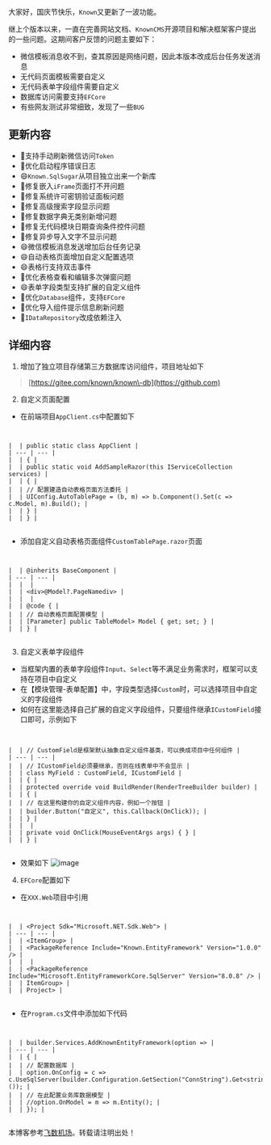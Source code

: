 
大家好，国庆节快乐，`Known`又更新了一波功能。


继上个版本以来，一直在完善网站文档、`KnownCMS`开源项目和解决框架客户提出的一些问题。这期间客户反馈的问题主要如下：


* 微信模板消息收不到，查其原因是网络问题，因此本版本改成后台任务发送消息
* 无代码页面模板需要自定义
* 无代码表单字段组件需要自定义
* 数据库访问需要支持`EFCore`
* 有些网友测试非常细致，发现了一些`BUG`


## 更新内容


* 🔨支持手动刷新微信访问`Token`
* 🔨优化启动程序错误日志
* 😄`Known.SqlSugar`从项目独立出来一个新库
* 🐛修复嵌入`iFrame`页面打不开问题
* 🐛修复系统许可密钥验证面板问题
* 🐛修复高级搜索字段显示问题
* 🐛修复数据字典无类别新增问题
* 🐛修复无代码模块日期查询条件控件问题
* 🐛修复异步导入文字不显示问题
* 😄微信模板消息发送增加后台任务记录
* 😄自动表格页面增加自定义配置选项
* 😄表格行支持双击事件
* 🔨优化表格查看和编辑多次弹窗问题
* 😄表单字段类型支持扩展的自定义组件
* 🔨优化`Database`组件，支持`EFCore`
* 🔨优化导入组件提示信息刷新问题
* 🔨`IDataRepository`改成依赖注入


## 详细内容


1. 增加了独立项目存储第三方数据库访问组件，项目地址如下



> [https://gitee.com/known/known\-db](https://github.com)


2. 自定义页面配置


* 在前端项目`AppClient.cs`中配置如下



```


|  | public static class AppClient |
| --- | --- |
|  | { |
|  | public static void AddSampleRazor(this IServiceCollection services) |
|  | { |
|  | // 配置建造自动表格页面方法委托 |
|  | UIConfig.AutoTablePage = (b, m) => b.Component().Set(c => c.Model, m).Build(); |
|  | } |
|  | } |


```

* 添加自定义自动表格页面组件`CustomTablePage.razor`页面



```


|  | @inherits BaseComponent |
| --- | --- |
|  |  |
|  | <div>@Model?.PageNamediv> |
|  |  |
|  | @code { |
|  | // 自动表格页面配置模型 |
|  | [Parameter] public TableModel> Model { get; set; } |
|  | } |


```

3. 自定义表单字段组件


* 当框架内置的表单字段组件`Input`、`Select`等不满足业务需求时，框架可以支持在项目中自定义
* 在【模块管理\-表单配置】中，字段类型选择`Custom`时，可以选择项目中自定义的字段组件
* 如何在这里能选择自己扩展的自定义字段组件，只要组件继承`ICustomField`接口即可，示例如下



```


|  | // CustomField是框架默认抽象自定义组件基类，可以换成项目中任何组件 |
| --- | --- |
|  | // ICustomField必须要继承，否则在线表单中不会显示 |
|  | class MyField : CustomField, ICustomField |
|  | { |
|  | protected override void BuildRender(RenderTreeBuilder builder) |
|  | { |
|  | // 在这里构建你的自定义组件内容，例如一个按钮 |
|  | builder.Button("自定义", this.Callback(OnClick)); |
|  | } |
|  |  |
|  | private void OnClick(MouseEventArgs args) { } |
|  | } |


```

* 效果如下
![image](https://img2024.cnblogs.com/blog/21278/202410/21278-20241002201707246-2067054318.gif)


4. `EFCore`配置如下


* 在`XXX.Web`项目中引用



```


|  | <Project Sdk="Microsoft.NET.Sdk.Web"> |
| --- | --- |
|  | <ItemGroup> |
|  | <PackageReference Include="Known.EntityFramework" Version="1.0.0" /> |
|  |  |
|  | <PackageReference Include="Microsoft.EntityFrameworkCore.SqlServer" Version="8.0.8" /> |
|  | ItemGroup> |
|  | Project> |


```

* 在`Program.cs`文件中添加如下代码



```


|  | builder.Services.AddKnownEntityFramework(option => |
| --- | --- |
|  | { |
|  | // 配置数据库 |
|  | option.OnConfig = c => c.UseSqlServer(builder.Configuration.GetSection("ConnString").Get<string>()); |
|  | // 在此配置业务库数据模型 |
|  | //option.OnModel = m => m.Entity(); |
|  | }); |


```

 本博客参考[飞数机场](https://ze16.com)。转载请注明出处！
